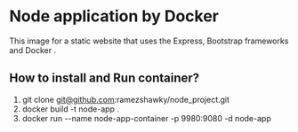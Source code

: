 # Node application by Docker
This image for a static website that uses the Express, Bootstrap frameworks and Docker .

## How to install and Run container?

1. git clone git@github.com:ramezshawky/node_project.git
2. docker build -t node-app .
3. docker run --name node-app-container -p 9980:9080 -d node-app
